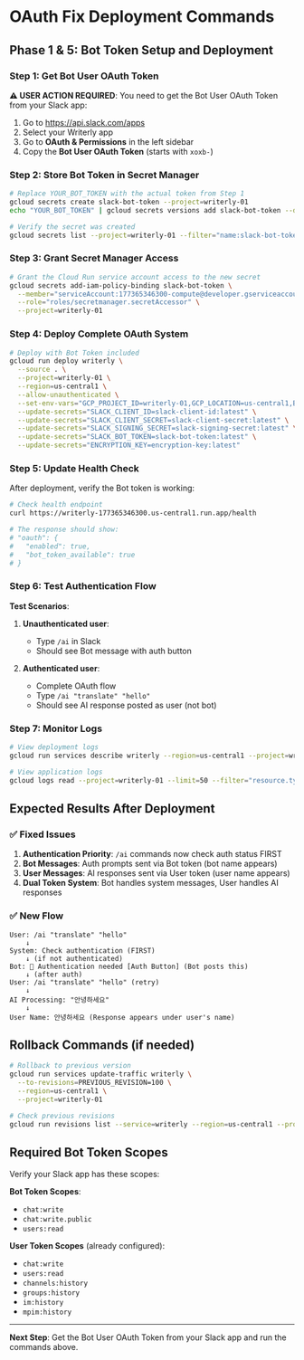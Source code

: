 # OAuth Fix Deployment Commands

## Phase 1 & 5: Bot Token Setup and Deployment

### Step 1: Get Bot User OAuth Token

**⚠️ USER ACTION REQUIRED**: You need to get the Bot User OAuth Token from your Slack app:

1. Go to https://api.slack.com/apps
2. Select your Writerly app
3. Go to **OAuth & Permissions** in the left sidebar
4. Copy the **Bot User OAuth Token** (starts with `xoxb-`)

### Step 2: Store Bot Token in Secret Manager

```bash
# Replace YOUR_BOT_TOKEN with the actual token from Step 1
gcloud secrets create slack-bot-token --project=writerly-01
echo "YOUR_BOT_TOKEN" | gcloud secrets versions add slack-bot-token --data-file=- --project=writerly-01

# Verify the secret was created
gcloud secrets list --project=writerly-01 --filter="name:slack-bot-token"
```

### Step 3: Grant Secret Manager Access

```bash
# Grant the Cloud Run service account access to the new secret
gcloud secrets add-iam-policy-binding slack-bot-token \
  --member="serviceAccount:177365346300-compute@developer.gserviceaccount.com" \
  --role="roles/secretmanager.secretAccessor" \
  --project=writerly-01
```

### Step 4: Deploy Complete OAuth System

```bash
# Deploy with Bot Token included
gcloud run deploy writerly \
  --source . \
  --project=writerly-01 \
  --region=us-central1 \
  --allow-unauthenticated \
  --set-env-vars="GCP_PROJECT_ID=writerly-01,GCP_LOCATION=us-central1,BASE_URL=https://writerly-177365346300.us-central1.run.app" \
  --update-secrets="SLACK_CLIENT_ID=slack-client-id:latest" \
  --update-secrets="SLACK_CLIENT_SECRET=slack-client-secret:latest" \
  --update-secrets="SLACK_SIGNING_SECRET=slack-signing-secret:latest" \
  --update-secrets="SLACK_BOT_TOKEN=slack-bot-token:latest" \
  --update-secrets="ENCRYPTION_KEY=encryption-key:latest"
```

### Step 5: Update Health Check

After deployment, verify the Bot token is working:

```bash
# Check health endpoint
curl https://writerly-177365346300.us-central1.run.app/health

# The response should show:
# "oauth": {
#   "enabled": true,
#   "bot_token_available": true
# }
```

### Step 6: Test Authentication Flow

**Test Scenarios**:

1. **Unauthenticated user**: 
   - Type `/ai` in Slack
   - Should see Bot message with auth button

2. **Authenticated user**:
   - Complete OAuth flow
   - Type `/ai "translate" "hello"`
   - Should see AI response posted as user (not bot)

### Step 7: Monitor Logs

```bash
# View deployment logs
gcloud run services describe writerly --region=us-central1 --project=writerly-01

# View application logs
gcloud logs read --project=writerly-01 --limit=50 --filter="resource.type=cloud_run_revision"
```

## Expected Results After Deployment

### ✅ Fixed Issues

1. **Authentication Priority**: `/ai` commands now check auth status FIRST
2. **Bot Messages**: Auth prompts sent via Bot token (bot name appears)
3. **User Messages**: AI responses sent via User token (user name appears)
4. **Dual Token System**: Bot handles system messages, User handles AI responses

### ✅ New Flow

```
User: /ai "translate" "hello"
    ↓
System: Check authentication (FIRST)
    ↓ (if not authenticated)
Bot: 🔐 Authentication needed [Auth Button] (Bot posts this)
    ↓ (after auth)
User: /ai "translate" "hello" (retry)
    ↓
AI Processing: "안녕하세요"
    ↓
User Name: 안녕하세요 (Response appears under user's name)
```

## Rollback Commands (if needed)

```bash
# Rollback to previous version
gcloud run services update-traffic writerly \
  --to-revisions=PREVIOUS_REVISION=100 \
  --region=us-central1 \
  --project=writerly-01

# Check previous revisions
gcloud run revisions list --service=writerly --region=us-central1 --project=writerly-01
```

## Required Bot Token Scopes

Verify your Slack app has these scopes:

**Bot Token Scopes**:
- `chat:write`
- `chat:write.public`
- `users:read`

**User Token Scopes** (already configured):
- `chat:write`
- `users:read`
- `channels:history`
- `groups:history`
- `im:history`
- `mpim:history`

---

**Next Step**: Get the Bot User OAuth Token from your Slack app and run the commands above.